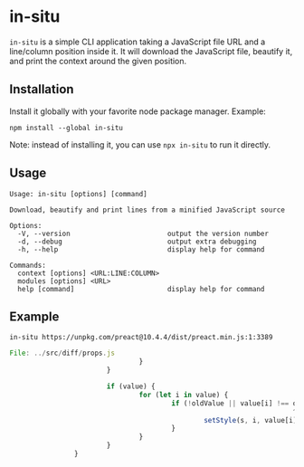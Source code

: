 # in-situ

`in-situ` is a simple CLI application taking a JavaScript file URL and a line/column position inside
it.  It will download the JavaScript file, beautify it, and print the context around the given
position.

## Installation

Install it globally with your favorite node package manager.  Example:
```
npm install --global in-situ
```

Note: instead of installing it, you can use `npx in-situ` to run it directly.

## Usage

```
Usage: in-situ [options] [command]

Download, beautify and print lines from a minified JavaScript source

Options:
  -V, --version                        output the version number
  -d, --debug                          output extra debugging
  -h, --help                           display help for command

Commands:
  context [options] <URL:LINE:COLUMN>
  modules [options] <URL>
  help [command]                       display help for command
```

## Example

```
in-situ https://unpkg.com/preact@10.4.4/dist/preact.min.js:1:3389
```
```js
File: ../src/diff/props.js
                                }
                        }

                        if (value) {
                                for (let i in value) {
                                        if (!oldValue || value[i] !== oldValue[i]) {
                                                                      ^
                                                setStyle(s, i, value[i]);
                                        }
                                }
                        }
                }
```
